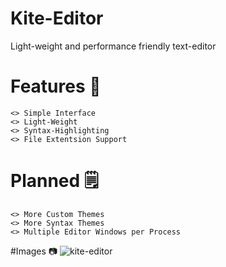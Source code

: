 # Kite-Editor
Light-weight and performance friendly text-editor

# Features 🌟
    <> Simple Interface
    <> Light-Weight
    <> Syntax-Highlighting
    <> File Extentsion Support

# Planned 🗒️
    <> More Custom Themes
    <> More Syntax Themes
    <> Multiple Editor Windows per Process

#Images 📷
![kite-editor](https://user-images.githubusercontent.com/120422901/207165404-c89d93a3-fbc1-4a35-9b42-76c6195d9ae2.png)

